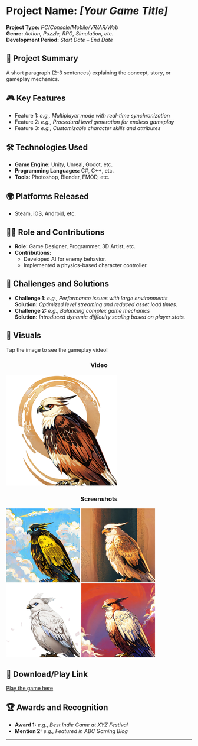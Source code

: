 # Project Name: _[Your Game Title]_

**Project Type:** _PC/Console/Mobile/VR/AR/Web_  
**Genre:** _Action, Puzzle, RPG, Simulation, etc._  
**Development Period:** _Start Date – End Date_

## 📜 Project Summary
A short paragraph (2-3 sentences) explaining the concept, story, or gameplay mechanics.

## 🎮 Key Features
- Feature 1: _e.g., Multiplayer mode with real-time synchronization_
- Feature 2: _e.g., Procedural level generation for endless gameplay_
- Feature 3: _e.g., Customizable character skills and attributes_

## 🛠️ Technologies Used
- **Game Engine:** Unity, Unreal, Godot, etc.
- **Programming Languages:** C#, C++, etc.
- **Tools:** Photoshop, Blender, FMOD, etc.

## 🌍 Platforms Released
- Steam, iOS, Android, etc.

## 👨‍💻 Role and Contributions
- **Role:** Game Designer, Programmer, 3D Artist, etc.
- **Contributions:**  
  - Developed AI for enemy behavior.  
  - Implemented a physics-based character controller.

## 🧠 Challenges and Solutions
- **Challenge 1:** _e.g., Performance issues with large environments_  
  **Solution:** _Optimized level streaming and reduced asset load times._  
- **Challenge 2:** _e.g., Balancing complex game mechanics_  
  **Solution:** _Introduced dynamic difficulty scaling based on player stats._

## 📸 Visuals 
Tap the image to see the gameplay video!

<h3 style="text-align: center;">Video</h3>
<a href="https://drive.google.com/file/d/1S2ixr3f9Zy840Ygx4VWwsKfLWk6GO8AR/view?usp=drive_link" target="_blank">
    <img src="Images/4.png" alt="Watch Gameplay Video" height ="300" />
</a>

<h3 style="text-align: center;">Screenshots</h3>
<img src="Images/0.png" alt="Description of Image" height="200" style="display: inline-block;"/> <img src="Images/1.png" alt="Description of Image" height="200" style="display: inline-block;"/> <img src="Images/2.png" alt="Description of Image" height="200" style="display: inline-block;"/> <img src="Images/3.png" alt="Description of Image" height="200" style="display: inline-block;"/>




## 🔗 Download/Play Link
[Play the game here](link-to-game)

## 🏆 Awards and Recognition
- **Award 1:** _e.g., Best Indie Game at XYZ Festival_  
- **Mention 2:** _e.g., Featured in ABC Gaming Blog_

---

